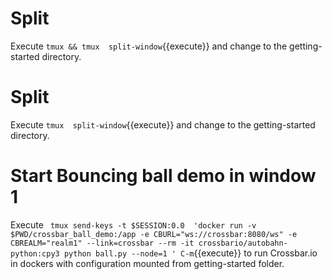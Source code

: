 # Split 
Execute `tmux && tmux  split-window`{{execute}} and change to the getting-started directory.

# Split 
Execute `tmux  split-window`{{execute}} and change to the getting-started directory.

# Start Bouncing ball demo in window 1

Execute ` tmux send-keys -t $SESSION:0.0  'docker run -v $PWD/crossbar_ball_demo:/app -e CBURL="ws://crossbar:8080/ws" -e CBREALM="realm1" --link=crossbar --rm -it crossbario/autobahn-python:cpy3 python ball.py --node=1 ' C-m`{{execute}} to run Crossbar.io in dockers with configuration mounted from getting-started folder.


